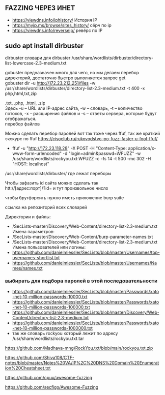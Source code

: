 
## FAZZING ЧЕРЕЗ ИНЕТ

- https://viewdns.info/iphistory/ История IP                                                                                                                                                  
- https://myip.ms/browse/sites_history/ сёрч по ip                                                                                                                                           
- https://viewdns.info/reverseip/ ревёрс по IP
###
                                                                                                                                                                                                
## sudo apt install dirbuster                                                                                                                                                                        
dirbuster словари для dirbuster /usr/share/wordlists/dirbuster/directory-list-lowercase-2.3-medium.txt                                                                                          
                                                                                                                                                                                                
                                                                                                                                                                                                
gobuster предназначен много для чего, но мы делаем перебор директорий, достаточно быстро выполняется запрос get                                                                                 
gobuster dir -u http://172.23.212.251/files -w /usr/share/wordlists/dirbuster/directory-list-2.3-medium.txt -t 400 -x php,html,txt,zip                                                          
                                                                                                                                                                                                
.txt, .php, .html, .zip                                                                                                                                                                         
Здесь -u – URL или IP-адрес сайта, -w – словарь, -t – количество потоков, -x – расширения файлов и -s – ответы сервера, которые будут отображаться.                                             
перебор файлов 





Можно сделать перебор паролей вот так тоже через ffuf, так же краткий экскурс по ffuf https://cisoclub.ru/rukovodstvo-po-fuzz-faster-u-fool-ffuf/

- ffuf -u "http://172.23.118.28" -X POST -H "Content-Type: application/x-www-form-urlencoded" -d "login=admin&passwd=WFUZZ" -w /usr/share/wordlists/rockyou.txt:WFUZZ -c -fs 14 -t 500 -mc 302 -H "HOST: localhost"
                                                                                                                                                                                                
/usr/share/wordlists/dirbuster/ где лежат переборы                                                                                                                                              
                                                                                                                                                                                                
                                                                                                                                                                                              
Чтобы зафазить id сайта можно сделать так                                                                                                                                                       
htt://[адрес:порт]/?id= и тут произвольное число                                                                                                                                                

чтобы брутфорсить нужно иметь приложение burp suite

ссылка на репозиторий всех словарей 

Директории и файлы:
- /SecLists-master/Discovery/Web-Content/directory-list-2.3-medium.txt
Имена параметров:
- /SecLists-master/Discovery/Web-Content/burp-parameter-names.txt
- /SecLists-master/Discovery/Web-Content/directory-list-2.3-medium.txt
Имена пользователей или логины:
- https://github.com/danielmiessler/SecLists/blob/master/Usernames/top-usernames-shortlist.txt
- https://github.com/danielmiessler/SecLists/blob/master/Usernames/Names/names.txt


### выбирать для подбора паролей в этой последовательности
 - https://github.com/danielmiessler/SecLists/blob/master/Passwords/xato-net-10-million-passwords-10000.txt
 - https://github.com/danielmiessler/SecLists/blob/master/Passwords/xato-net-10-million-passwords-100000.txt
 - https://github.com/danielmiessler/SecLists/blob/master/Discovery/Web-Content/directory-list-2.3-medium.txt
 - https://github.com/danielmiessler/SecLists/blob/master/Passwords/xato-net-10-million-passwords-1000000.txt
 - так же словарь rockyou который лежит по адресу /usr/share/wordlists/rockyou.txt.tar






https://github.com/Madhava-mng/RockYou.txt/blob/main/rockyou.txt.zip





https://github.com/Shiva108/CTF-notes/blob/master/Notes%20VA/IP%2C%20DNS%20Domain%20Enumeration%20Cheatsheet.txt

https://github.com/cpuu/awesome-fuzzing

https://github.com/secfigo/Awesome-Fuzzing
